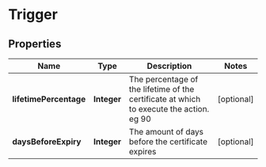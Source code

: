 
# Trigger

## Properties
Name | Type | Description | Notes
------------ | ------------- | ------------- | -------------
**lifetimePercentage** | **Integer** | The percentage of the lifetime of the certificate at which to execute the action. eg 90 |  [optional]
**daysBeforeExpiry** | **Integer** | The amount of days before the certificate expires |  [optional]



